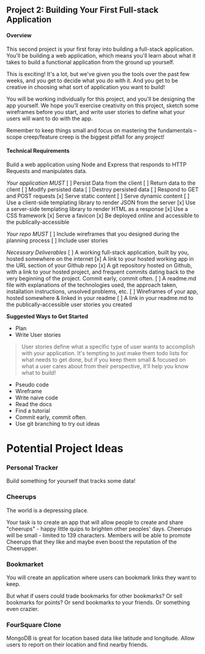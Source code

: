 ## Project 2: Building Your First Full-stack Application

#### Overview

This second project is your first foray into building a full-stack application. 
You'll be building a web application, which means you'll learn about what it takes 
to build a functional application from the ground up yourself.

This is exciting! It's a lot, but we've given you the tools over the past few weeks, 
and you get to decide what you do with it. And you get to be creative in choosing 
what sort of application you want to build!

You will be working individually for this project, and you'll be designing the app 
yourself. We hope you'll exercise creativity on this project, sketch some 
wireframes before you start, and write user stories to define what your users 
will want to do with the app.

Remember to keep things small and focus on mastering the fundamentals – 
scope creep/feature creep is the biggest pitfall for any project!

#### Technical Requirements

Build a web application using Node and Express that responds to HTTP Requests and manipulates data.

*Your application MUST*
[ ] Persist Data from the client
[ ] Return data to the client
[ ] Modify persisted data
[ ] Destroy persisted data
[ ] Respond to GET and POST requests
[x] Serve static content
[ ] Serve dynamic content
[ ] Use a client-side templating library to render JSON from the server
[x] Use a server-side templating library to render HTML as a response
[x] Use a CSS framework
[x] Serve a favicon
[x] Be deployed online and accessible to the publically-accessible

*Your repo MUST*
[ ] Include wireframes that you designed during the planning process
[ ] Include user stories

*Necessary Deliverables*
[ ] A working full-stack application, built by you, hosted somewhere on the internet
[x] A link to your hosted working app in the URL section of your Github repo
[x] A git repository hosted on Github, with a link to your hosted project, and frequent commits dating back to the very beginning of the project. Commit early, commit often.
[ ] A readme.md file with explanations of the technologies used, the approach taken, installation instructions, unsolved problems, etc.
[ ] Wireframes of your app, hosted somewhere & linked in your readme
[ ] A link in your readme.md to the publically-accessible user stories you created

__Suggested Ways to Get Started__

- Plan
- Write User stories

> User stories define what a specific type of user wants to accomplish with your application. 
> It's tempting to just make them todo lists for what needs to get done, 
> but if you keep them small & focused on what a user cares about from their perspective, 
> it'll help you know what to build!

- Pseudo code
- Wireframe
- Write naive code
- Read the docs
- Find a tutorial
- Commit early, commit often.
- Use git branching to try out ideas

# Potential Project Ideas

### Personal Tracker

Build something for yourself that tracks some data!

### Cheerups

The world is a depressing place.

Your task is to create an app that will allow people to create and share "cheerups" - 
happy little quips to brighten other peoples' days. Cheerups will be small - 
limited to 139 characters. Members will be able to promote Cheerups that they like 
and maybe even boost the reputation of the Cheerupper.

### Bookmarket

You will create an application where users can bookmark links they want to keep.

But what if users could trade bookmarks for other bookmarks? Or sell bookmarks for points? 
Or send bookmarks to your friends. Or something even crazier.

### FourSquare Clone

MongoDB is great for location based data like latitude and longitude.
Allow users to report on their location and find nearby friends.



